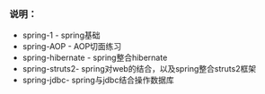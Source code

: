 ### 说明：
* spring-1 - spring基础
* spring-AOP - AOP切面练习
* spring-hibernate - spring整合hibernate
* spring-struts2- spring对web的结合，以及spring整合struts2框架
* spring-jdbc- spring与jdbc结合操作数据库

